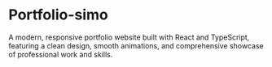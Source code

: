 # Portfolio-simo
A modern, responsive portfolio website built with React and TypeScript, featuring a clean design, smooth animations, and comprehensive showcase of professional work and skills.
